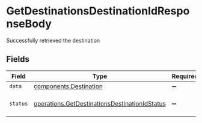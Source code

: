 # GetDestinationsDestinationIdResponseBody

Successfully retrieved the destination


## Fields

| Field                                                                                                          | Type                                                                                                           | Required                                                                                                       | Description                                                                                                    | Example                                                                                                        |
| -------------------------------------------------------------------------------------------------------------- | -------------------------------------------------------------------------------------------------------------- | -------------------------------------------------------------------------------------------------------------- | -------------------------------------------------------------------------------------------------------------- | -------------------------------------------------------------------------------------------------------------- |
| `data`                                                                                                         | [components.Destination](../../models/shared/destination.md)                                                   | :heavy_minus_sign:                                                                                             | N/A                                                                                                            |                                                                                                                |
| `status`                                                                                                       | [operations.GetDestinationsDestinationIdStatus](../../models/operations/getdestinationsdestinationidstatus.md) | :heavy_minus_sign:                                                                                             | Outcome of the operation.                                                                                      | created                                                                                                        |